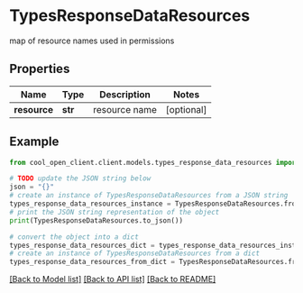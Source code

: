 # TypesResponseDataResources

map of resource names used in permissions

## Properties

Name | Type | Description | Notes
------------ | ------------- | ------------- | -------------
**resource** | **str** | resource name | [optional] 

## Example

```python
from cool_open_client.client.models.types_response_data_resources import TypesResponseDataResources

# TODO update the JSON string below
json = "{}"
# create an instance of TypesResponseDataResources from a JSON string
types_response_data_resources_instance = TypesResponseDataResources.from_json(json)
# print the JSON string representation of the object
print(TypesResponseDataResources.to_json())

# convert the object into a dict
types_response_data_resources_dict = types_response_data_resources_instance.to_dict()
# create an instance of TypesResponseDataResources from a dict
types_response_data_resources_from_dict = TypesResponseDataResources.from_dict(types_response_data_resources_dict)
```
[[Back to Model list]](../README.md#documentation-for-models) [[Back to API list]](../README.md#documentation-for-api-endpoints) [[Back to README]](../README.md)


